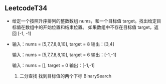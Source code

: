 ## LeetcodeT34

 - 给定一个按照升序排列的整数数组 nums，和一个目标值 target。找出给定目标值在数组中的开始位置和结束位置。
    如果数组中不存在目标值 target，返回 [-1, -1]
 -  输入：nums = [5,7,7,8,8,10], target = 8
    输出：[3,4]

    输入：nums = [5,7,7,8,8,10], target = 6
    输出：[-1,-1]

    输入：nums = [], target = 0
    输出：[-1,-1]

    1.  二分查找  找到目标值的两个下标  BinarySearch




